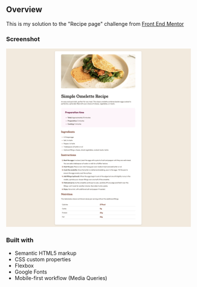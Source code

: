 ## Overview
This is my solution to the "Recipe page" challenge from [Front End Mentor](https://www.frontendmentor.io/)


### Screenshot

![](DesktopResult.png)

### Built with

- Semantic HTML5 markup
- CSS custom properties
- Flexbox
- Google Fonts
- Mobile-first workflow (Media Queries)




